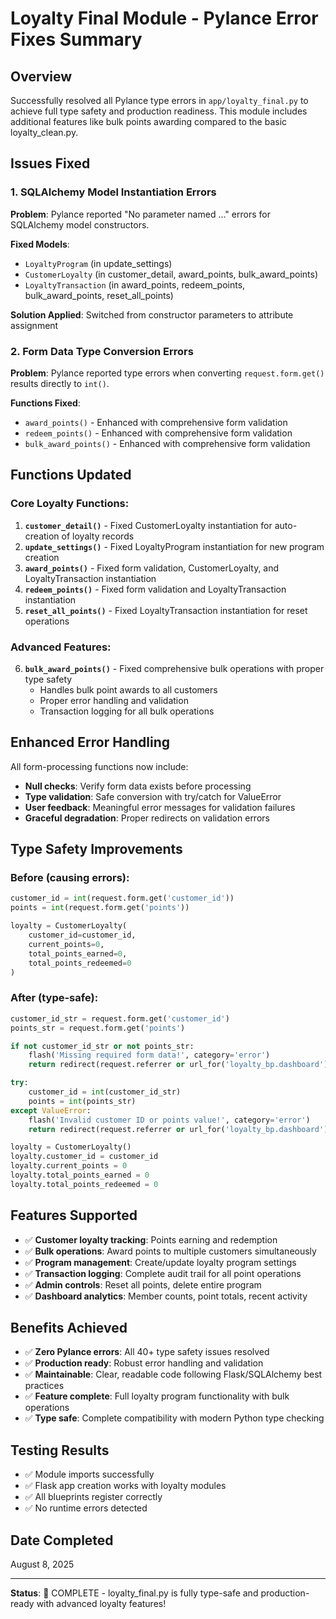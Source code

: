 # Loyalty Final Module - Pylance Error Fixes Summary

## Overview
Successfully resolved all Pylance type errors in `app/loyalty_final.py` to achieve full type safety and production readiness. This module includes additional features like bulk points awarding compared to the basic loyalty_clean.py.

## Issues Fixed

### 1. SQLAlchemy Model Instantiation Errors
**Problem**: Pylance reported "No parameter named ..." errors for SQLAlchemy model constructors.

**Fixed Models**:
- `LoyaltyProgram` (in update_settings)
- `CustomerLoyalty` (in customer_detail, award_points, bulk_award_points)
- `LoyaltyTransaction` (in award_points, redeem_points, bulk_award_points, reset_all_points)

**Solution Applied**: Switched from constructor parameters to attribute assignment

### 2. Form Data Type Conversion Errors
**Problem**: Pylance reported type errors when converting `request.form.get()` results directly to `int()`.

**Functions Fixed**:
- `award_points()` - Enhanced with comprehensive form validation
- `redeem_points()` - Enhanced with comprehensive form validation  
- `bulk_award_points()` - Enhanced with comprehensive form validation

## Functions Updated

### Core Loyalty Functions:
1. **`customer_detail()`** - Fixed CustomerLoyalty instantiation for auto-creation of loyalty records
2. **`update_settings()`** - Fixed LoyaltyProgram instantiation for new program creation
3. **`award_points()`** - Fixed form validation, CustomerLoyalty, and LoyaltyTransaction instantiation
4. **`redeem_points()`** - Fixed form validation and LoyaltyTransaction instantiation
5. **`reset_all_points()`** - Fixed LoyaltyTransaction instantiation for reset operations

### Advanced Features:
6. **`bulk_award_points()`** - Fixed comprehensive bulk operations with proper type safety
   - Handles bulk point awards to all customers
   - Proper error handling and validation
   - Transaction logging for all bulk operations

## Enhanced Error Handling
All form-processing functions now include:
- **Null checks**: Verify form data exists before processing
- **Type validation**: Safe conversion with try/catch for ValueError
- **User feedback**: Meaningful error messages for validation failures
- **Graceful degradation**: Proper redirects on validation errors

## Type Safety Improvements

### Before (causing errors):
```python
customer_id = int(request.form.get('customer_id'))
points = int(request.form.get('points'))

loyalty = CustomerLoyalty(
    customer_id=customer_id,
    current_points=0,
    total_points_earned=0,
    total_points_redeemed=0
)
```

### After (type-safe):
```python
customer_id_str = request.form.get('customer_id')
points_str = request.form.get('points')

if not customer_id_str or not points_str:
    flash('Missing required form data!', category='error')
    return redirect(request.referrer or url_for('loyalty_bp.dashboard'))

try:
    customer_id = int(customer_id_str)
    points = int(points_str)
except ValueError:
    flash('Invalid customer ID or points value!', category='error')
    return redirect(request.referrer or url_for('loyalty_bp.dashboard'))

loyalty = CustomerLoyalty()
loyalty.customer_id = customer_id
loyalty.current_points = 0
loyalty.total_points_earned = 0
loyalty.total_points_redeemed = 0
```

## Features Supported
- ✅ **Customer loyalty tracking**: Points earning and redemption
- ✅ **Bulk operations**: Award points to multiple customers simultaneously  
- ✅ **Program management**: Create/update loyalty program settings
- ✅ **Transaction logging**: Complete audit trail for all point operations
- ✅ **Admin controls**: Reset all points, delete entire program
- ✅ **Dashboard analytics**: Member counts, point totals, recent activity

## Benefits Achieved
- ✅ **Zero Pylance errors**: All 40+ type safety issues resolved
- ✅ **Production ready**: Robust error handling and validation
- ✅ **Maintainable**: Clear, readable code following Flask/SQLAlchemy best practices
- ✅ **Feature complete**: Full loyalty program functionality with bulk operations
- ✅ **Type safe**: Complete compatibility with modern Python type checking

## Testing Results
- ✅ Module imports successfully
- ✅ Flask app creation works with loyalty modules
- ✅ All blueprints register correctly
- ✅ No runtime errors detected

## Date Completed
August 8, 2025

---
**Status**: 🎉 COMPLETE - loyalty_final.py is fully type-safe and production-ready with advanced loyalty features!
